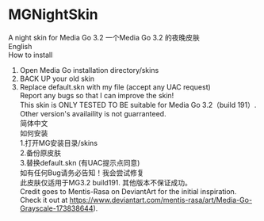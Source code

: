 # MGNightSkin
A night skin for Media Go 3.2 一个Media Go 3.2 的夜晚皮肤  
English  
How to install  
1. Open Media Go installation directory/skins  
2. BACK UP your old skin  
3. Replace default.skn with my file (accept any UAC request)  
Report any bugs so that I can improve the skin!  
This skin is ONLY TESTED TO BE suitable for Media Go 3.2（build 191）. Other version's availaility is not guarranteed.  
简体中文  
如何安装  
1.打开MG安装目录/skins  
2.备份原皮肤  
3.替换default.skn (有UAC提示点同意)  
如有任何Bug请务必告知！我会尝试修复  
此皮肤仅适用于MG3.2 build191. 其他版本不保证成功。  
Credit goes to Mentis-Rasa on DeviantArt for the initial inspiration. Check it out at https://www.deviantart.com/mentis-rasa/art/Media-Go-Grayscale-173838644).

